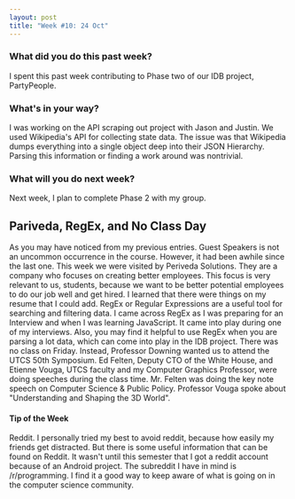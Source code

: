 ```yaml
---
layout: post
title: "Week #10: 24 Oct"
---
```


<h3> What did you do this past week? </h3>
I spent this past week contributing to Phase two of our IDB project, PartyPeople.
<h3> What's in your way? </h3>
I was working on the API scraping out project with Jason and Justin. We used Wikipedia's API for collecting state data. The issue was that Wikipedia dumps everything into a single object deep into their JSON Hierarchy. Parsing this information or finding a work around was nontrivial.
<h3> What will you do next week? </h3>
Next week, I plan to complete Phase 2 with my group. 
<h2> Pariveda, RegEx, and No Class Day </h2>
As you may have noticed from my previous entries. Guest Speakers is not an uncommon occurrence in the course. However, it had been awhile since the last one. This week we were visited by Periveda Solutions. They are a company who focuses on creating better employees.  This focus is very relevant to us, students, because we want to be better potential employees to do our job well and get hired. I learned that there were things on my resume that I could add. 
RegEx or Regular Expressions are a useful tool for searching and filtering data. I came across RegEx as I was preparing for an Interview and when I was learning JavaScript. It came into play during one of my interviews. Also, you may find it helpful to use RegEx when you are parsing a lot data, which can come into play in the IDB project. 
There was no class on Friday. Instead, Professor Downing wanted us to attend the UTCS 50th Symposium. Ed Felten, Deputy CTO of the White House, and Etienne Vouga, UTCS faculty and my Computer Graphics Professor, were doing speeches during the class time. Mr. Felten was doing the key note speech on Computer Science & Public Policy. Professor Vouga spoke about "Understanding and Shaping the 3D World".
<h4> Tip of the Week </h4>
Reddit. I personally tried my best to avoid reddit, because how easily my friends get distracted. But there is some useful information that can be found on Reddit. It wasn't until this semester that I got a reddit account because of an Android project.  The subreddit I have in mind is /r/programming. I find it a good way to keep aware of what is going on in the computer science community.
